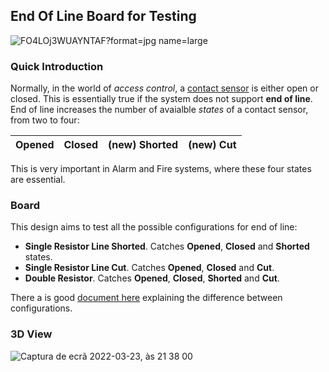 
## End Of Line Board for Testing

![FO4LOj3WUAYNTAF?format=jpg name=large](https://user-images.githubusercontent.com/38976366/162028981-bbf3a0d9-4f4c-46dd-9886-34df5c543ee9.jpg)

### Quick Introduction

Normally, in the world of _access control_, a [contact sensor](https://www.gensecurity.com/blog/how-do-contatct-sensors-work) is either open or closed. This is essentially true if the system does not support **end of line**.
End of line increases the number of avaialble _states_ of a contact sensor, from two to four:

| Opened | Closed | (new) Shorted | (new) Cut |
|--------|--------|---------|-----|

This is very important in Alarm and Fire systems, where these four states are essential.

### Board

This design aims to test all the possible configurations for end of line: 

- **Single Resistor Line Shorted**. Catches **Opened**, **Closed** and **Shorted** states.
- **Single Resistor Line Cut**. Catches **Opened**, **Closed** and **Cut**.
- **Double Resistor**. Catches **Opened**, **Closed**, **Shorted** and **Cut**.

There a is good [document here](https://github.com/nguterresn/end-of-line-board/blob/master/docs/EOL-Types.pdf) explaining the difference between configurations.

### 3D View

![Captura de ecrã 2022-03-23, às 21 38 00](https://user-images.githubusercontent.com/38976366/159791269-87e48437-e6b4-4cde-8039-1bfdc40bc64f.png)
